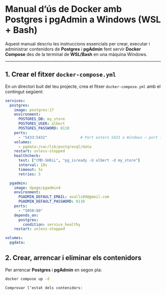 # Manual d’ús de Docker amb Postgres i pgAdmin a Windows (WSL + Bash)

Aquest manual descriu les instruccions essencials per crear, executar i administrar contenidors de **Postgres** i **pgAdmin** fent servir **Docker Compose** des de la terminal de **WSL/Bash** en una màquina Windows.

---

## 1. Crear el fitxer `docker-compose.yml`

En un directori buit del teu projecte, crea el fitxer `docker-compose.yml` amb el contingut següent:

```yaml
services:
  postgres:
    image: postgres:17
    environment:
      POSTGRES_DB: my_store
      POSTGRES_USER: albert
      POSTGRES_PASSWORD: 0110
    ports:
      - "5433:5432"               # Port extern 5433 a Windows → port intern 5432 al contenidor
    volumes:
      - pgdata:/var/lib/postgresql/data
    restart: unless-stopped
    healthcheck:
      test: ["CMD-SHELL", "pg_isready -U albert -d my_store"]
      interval: 10s
      timeout: 5s
      retries: 5

  pgadmin:
    image: dpage/pgadmin4
    environment:
      PGADMIN_DEFAULT_EMAIL: avalls89@gmail.com
      PGADMIN_DEFAULT_PASSWORD: 0110
    ports:
      - "5050:80"
    depends_on:
      postgres:
        condition: service_healthy
    restart: unless-stopped

volumes:
  pgdata:

``` 

## 2. Crear, arrencar i eliminar els contenidors

Per arrencar **Postgres** i **pgAdmin** en segon pla:

```bash
docker compose up -d

Comprovar l’estat dels contenidors:
